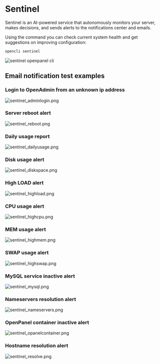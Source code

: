 # Sentinel

Sentinel is an AI-powered service that autonomously monitors your server, makes decisions, and sends alerts to the notifications center and emails.

Using the command you can check current system health and get suggestions on improving configuration:

```bash
opencli sentinel
```

![sentinel openpanel cli](https://i.postimg.cc/kg56D2x2/sentinel-openpaenl.png)

## Email notification test examples

### Login to OpenAdmin from an unknown ip address
![sentinel_adminlogin.png](/img/panel/v2/sentinel_adminlogin.png)

### Server reboot alert
![sentinel_reboot.png](/img/panel/v2/sentinel_reboot.png)

### Daily usage report
![sentinel_dailyusage.png](/img/panel/v2/sentinel_dailyusage.png)

### Disk usage alert
![sentinel_diskspace.png](/img/panel/v2/sentinel_diskspace.png)

### High LOAD alert
![sentinel_highload.png](/img/panel/v2/sentinel_highload.png)

### CPU usage alert
![sentinel_highcpu.png](/img/panel/v2/sentinel_highcpu.png)

### MEM usage alert
![sentinel_highmem.png](/img/panel/v2/sentinel_highmem.png)

### SWAP usage alert
![sentinel_highswap.png](/img/panel/v2/sentinel_highswap.png)

### MySQL service inactive alert
![sentinel_mysql.png](/img/panel/v2/sentinel_mysql.png)

### Nameservers resolution alert
![sentinel_nameservers.png](/img/panel/v2/sentinel_nameservers.png)

### OpenPanel container inactive alert
![sentinel_opanelcontainer.png](/img/panel/v2/sentinel_opanelcontainer.png)

### Hostname resolution alert
![sentinel_resolve.png](/img/panel/v2/sentinel_resolve.png)
